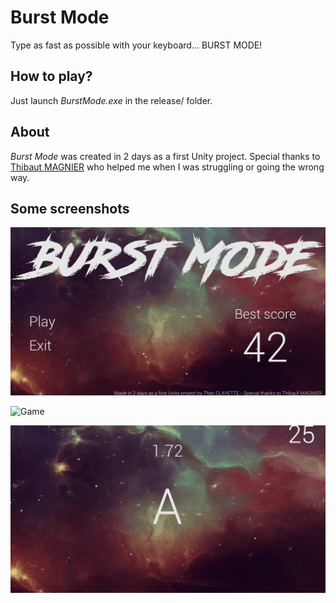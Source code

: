 # Burst Mode

Type as fast as possible with your keyboard... BURST MODE!

## How to play?
Just launch *BurstMode.exe* in the release/ folder.

## About

*Burst Mode* was created in 2 days as a first Unity project.
Special thanks to [Thibaut MAGNIER](https://github.com/tmagnier) who helped me when I was struggling or going the wrong way.

## Some screenshots

![Menu](https://github.com/clayettet/burst-mode/blob/master/prev_menu.gif)

![Game](https://github.com/clayettet/burst-mode/blob/master/prev_begin.gif)

![Game ended](https://github.com/clayettet/burst-mode/blob/master/prev_end.gif)


